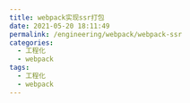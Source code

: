 ```yaml
---
title: webpack实现ssr打包
date: 2021-05-20 18:11:49
permalink: /engineering/webpack/webpack-ssr
categories:
  - 工程化
  - webpack
tags:
  - 工程化
  - webpack
---
```

